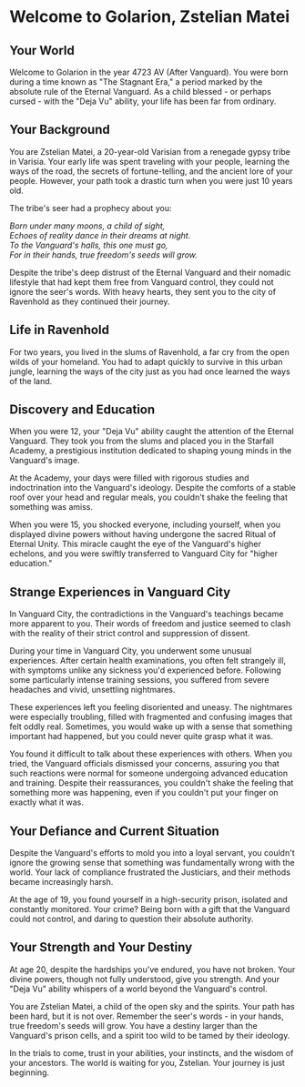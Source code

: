 # Welcome to Golarion, Zstelian Matei

## Your World

Welcome to Golarion in the year 4723 AV (After Vanguard). You were born during a time known as "The Stagnant Era," a period marked by the absolute rule of the Eternal Vanguard. As a child blessed - or perhaps cursed - with the "Deja Vu" ability, your life has been far from ordinary.

## Your Background

You are Zstelian Matei, a 20-year-old Varisian from a renegade gypsy tribe in Varisia. Your early life was spent traveling with your people, learning the ways of the road, the secrets of fortune-telling, and the ancient lore of your people. However, your path took a drastic turn when you were just 10 years old.

The tribe's seer had a prophecy about you:

*Born under many moons, a child of sight,*\
*Echoes of reality dance in their dreams at night.*\
*To the Vanguard's halls, this one must go,*\
*For in their hands, true freedom's seeds will grow.*

Despite the tribe's deep distrust of the Eternal Vanguard and their nomadic lifestyle that had kept them free from Vanguard control, they could not ignore the seer's words. With heavy hearts, they sent you to the city of Ravenhold as they continued their journey.

## Life in Ravenhold

For two years, you lived in the slums of Ravenhold, a far cry from the open wilds of your homeland. You had to adapt quickly to survive in this urban jungle, learning the ways of the city just as you had once learned the ways of the land.

## Discovery and Education

When you were 12, your "Deja Vu" ability caught the attention of the Eternal Vanguard. They took you from the slums and placed you in the Starfall Academy, a prestigious institution dedicated to shaping young minds in the Vanguard's image.

At the Academy, your days were filled with rigorous studies and indoctrination into the Vanguard's ideology. Despite the comforts of a stable roof over your head and regular meals, you couldn't shake the feeling that something was amiss.

When you were 15, you shocked everyone, including yourself, when you displayed divine powers without having undergone the sacred Ritual of Eternal Unity. This miracle caught the eye of the Vanguard's higher echelons, and you were swiftly transferred to Vanguard City for "higher education."

## Strange Experiences in Vanguard City

In Vanguard City, the contradictions in the Vanguard's teachings became more apparent to you. Their words of freedom and justice seemed to clash with the reality of their strict control and suppression of dissent.

During your time in Vanguard City, you underwent some unusual experiences. After certain health examinations, you often felt strangely ill, with symptoms unlike any sickness you'd experienced before. Following some particularly intense training sessions, you suffered from severe headaches and vivid, unsettling nightmares.

These experiences left you feeling disoriented and uneasy. The nightmares were especially troubling, filled with fragmented and confusing images that felt oddly real. Sometimes, you would wake up with a sense that something important had happened, but you could never quite grasp what it was.

You found it difficult to talk about these experiences with others. When you tried, the Vanguard officials dismissed your concerns, assuring you that such reactions were normal for someone undergoing advanced education and training. Despite their reassurances, you couldn't shake the feeling that something more was happening, even if you couldn't put your finger on exactly what it was.

## Your Defiance and Current Situation

Despite the Vanguard's efforts to mold you into a loyal servant, you couldn't ignore the growing sense that something was fundamentally wrong with the world. Your lack of compliance frustrated the Justiciars, and their methods became increasingly harsh.

At the age of 19, you found yourself in a high-security prison, isolated and constantly monitored. Your crime? Being born with a gift that the Vanguard could not control, and daring to question their absolute authority.

## Your Strength and Your Destiny

At age 20, despite the hardships you've endured, you have not broken. Your divine powers, though not fully understood, give you strength. And your "Deja Vu" ability whispers of a world beyond the Vanguard's control.

You are Zstelian Matei, a child of the open sky and the spirits. Your path has been hard, but it is not over. Remember the seer's words - in your hands, true freedom's seeds will grow. You have a destiny larger than the Vanguard's prison cells, and a spirit too wild to be tamed by their ideology.

In the trials to come, trust in your abilities, your instincts, and the wisdom of your ancestors. The world is waiting for you, Zstelian. Your journey is just beginning.